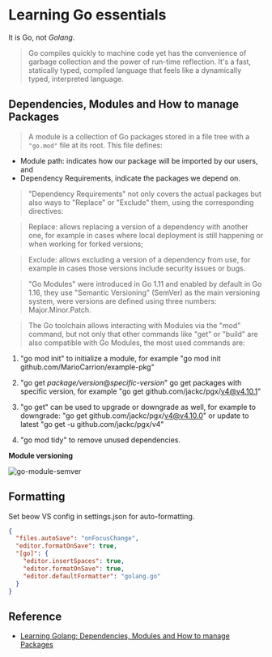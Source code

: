 # Learning Go essentials

It is Go, not _Golang_.

> Go compiles quickly to machine code yet has the convenience of garbage collection and the power of run-time reflection. It's a fast, statically typed, compiled language that feels like a dynamically typed, interpreted language.

## Dependencies, Modules and How to manage Packages

> A module is a collection of Go packages stored in a file tree with a `"go.mod"` file at its root. This file defines:

- Module path: indicates how our package will be imported by our users, and
- Dependency Requirements, indicate the packages we depend on.

> "Dependency Requirements" not only covers the actual packages but also ways to "Replace" or "Exclude" them, using the corresponding directives:

> Replace: allows replacing a version of a dependency with another one, for example in cases where local deployment is still happening or when working for forked versions;

> Exclude: allows excluding a version of a dependency from use, for example in cases those versions include security issues or bugs.

> "Go Modules" were introduced in Go 1.11 and enabled by default in Go 1.16, they use "Semantic Versioning" (SemVer) as the main versioning system, were versions are defined using three numbers: Major.Minor.Patch.

> The Go toolchain allows interacting with Modules via the "mod" command, but not only that other commands like "get" or "build" are also compatible with Go Modules, the most used commands are:

1. "go mod init" to initialize a module, for example "go mod init github.com/MarioCarrion/example-pkg"

1. "go get _package/version_@_specific-version_" go get packages with specific version, for example "go get github.com/jackc/pgx/v4@v4.10.1"

1. "go get" can be used to upgrade or downgrade as well, for example to downgrade: "go get github.com/jackc/pgx/v4@v4.10.0" or update to latest "go get -u github.com/jackc/pgx/v4"

1. "go mod tidy" to remove unused dependencies.

**Module versioning**

![go-module-semver](https://user-images.githubusercontent.com/83855174/189136245-f6fe0d0a-8c2a-4eb4-89e2-3a99d37b4153.png)

## Formatting

Set beow VS config in settings.json for auto-formatting.

```json
{
  "files.autoSave": "onFocusChange",
  "editor.formatOnSave": true,
  "[go]": {
    "editor.insertSpaces": true,
    "editor.formatOnSave": true,
    "editor.defaultFormatter": "golang.go"
  }
}
```

## Reference

- [Learning Golang: Dependencies, Modules and How to manage Packages](https://youtu.be/20sLKEpHvvk)
